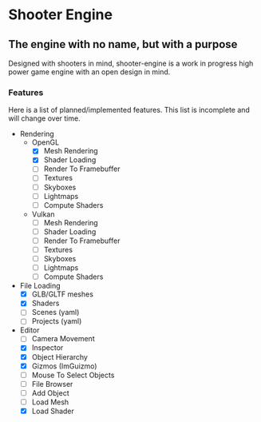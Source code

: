 # Shooter Engine
## The engine with no name, but with a purpose
Designed with shooters in mind, shooter-engine is a work in progress high power game engine with an open design in mind.

### Features

Here is a list of planned/implemented features. This list is incomplete and will change over time.

- Rendering
    -   OpenGL
        - [x] Mesh Rendering
        - [x] Shader Loading
        - [ ] Render To Framebuffer
        - [ ] Textures
        - [ ] Skyboxes
        - [ ] Lightmaps
        - [ ] Compute Shaders
    -   Vulkan
        - [ ] Mesh Rendering
        - [ ] Shader Loading
        - [ ] Render To Framebuffer
        - [ ] Textures
        - [ ] Skyboxes
        - [ ] Lightmaps
        - [ ] Compute Shaders

- File Loading
    - [x] GLB/GLTF meshes
    - [x] Shaders
    - [ ] Scenes (yaml)
    - [ ] Projects (yaml)

- Editor
    - [ ] Camera Movement
    - [x] Inspector
    - [x] Object Hierarchy
    - [x] Gizmos (ImGuizmo)
    - [ ] Mouse To Select Objects
    - [ ] File Browser
    - [ ] Add Object
    - [ ] Load Mesh
    - [x] Load Shader

